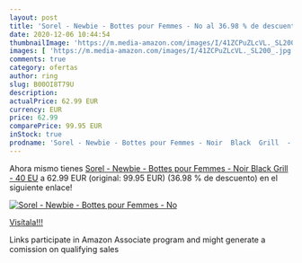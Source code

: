 ```yaml
---
layout: post
title: 'Sorel - Newbie - Bottes pour Femmes - No al 36.98 % de descuento'
date: 2020-12-06 10:44:54
thumbnailImage: 'https://m.media-amazon.com/images/I/41ZCPuZLcVL._SL200_.jpg'
images: [ 'https://m.media-amazon.com/images/I/41ZCPuZLcVL._SL200_.jpg' ]
comments: true
category: ofertas
author: ring
slug: B00OI8T79U
description:
actualPrice: 62.99 EUR
currency: EUR
price: 62.99
comparePrice: 99.95 EUR
inStock: true
prodname: 'Sorel - Newbie - Bottes pour Femmes - Noir  Black  Grill  - 40 EU'
---
```


Ahora mismo tienes [Sorel - Newbie - Bottes pour Femmes - Noir  Black  Grill  - 40 EU](https://www.amazon.fr/dp/B00OI8T79U/?tag=tolees0d-21) a 62.99 EUR (original: 99.95 EUR) (36.98 %  de descuento) en el siguiente enlace!

[![Sorel - Newbie - Bottes pour Femmes - No](https://m.media-amazon.com/images/I/41ZCPuZLcVL._SL200_.jpg)](https://www.amazon.fr/dp/B00OI8T79U/?tag=tolees0d-21)

[Visítala!!!](https://www.amazon.fr/dp/B00OI8T79U/?tag=tolees0d-21)

Links participate in Amazon Associate program and might generate a comission on qualifying sales
